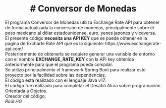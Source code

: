 <h1 align="center">  # Conversor de Monedas </h1>
El programa Conversor de Monedas utiliza Exchange Rate API para obtener de forma actualizada la conversión de monedas, principalmente sobre el peso mexicano al dólar estadounidense, euro, yenes japones y viceversa.
<br>El presente código  <b> necesita una API KEY </b> que se puede obtener en la pagina de Excharte Rate API que es la siguiente: https://www.exchangerate-api.com/
<br>Posteriormente de obtenerla se requiere generar una variable de entorno con el nombre <b>EXCHANGE_RATE_KEY</b> con la API key obtenida anteriormente para que el programa pueda compilar.
<br>Se utilizo principalmente el framework Spring Boot para realizar este proyecto por la facilidad sobre las dependencias.
<br>El código esta realizado con el lenguaje Java v17.
<br>El código fue realizado para completar el Desafió Alura sobre programación Orientada a Objetos.
<br>Creador del código;
<br><i>Raúl HG</i>
